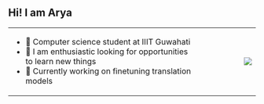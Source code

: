 ## Hi! I am Arya 

<table style="border: none; border-collapse: collapse;">
  <tr style="border: none;">
    <td style="border: none; padding-right: 20px;">
      <ul>
        <li>🔭 Computer science student at IIIT Guwahati</li>
        <li>🧠 I am enthusiastic looking for opportunities to learn new things</li>
        <li>🌱 Currently working on finetuning translation models</li>
      </ul>
    </td>
    <td style="border: none; padding-left: 80px;">
      <img src="https://github-readme-stats.vercel.app/api/top-langs/?username=kirbynuggets&theme=codeSTACKr&hide_border=false&include_all_commits=true&count_private=true&layout=compact" />
    </td>
  </tr>
</table>

